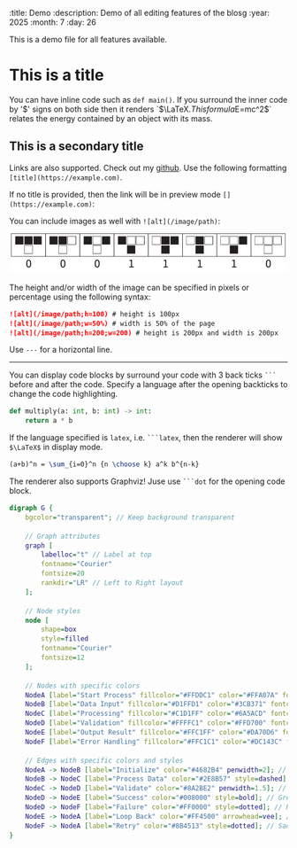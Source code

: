 :title: Demo
:description: Demo of all editing features of the blosg
:year: 2025
:month: 7
:day: 26

This is a demo file for all features available.

# This is a title

You can have inline code such as `def main()`. If you surround the inner code by '$' signs on both side then it renders `$\LaTeX$`. This formula `$E=mc^2$` relates the energy contained by an object with its mass.

## This is a secondary title

Links are also supported. Check out my [github](https://github.com/omaraflak). Use the following formatting `[title](https://example.com)`.

If no title is provided, then the link will be in preview mode `[](https://example.com)`:

[](https://github.com/omaraflak)

You can include images as well with `![alt](/image/path)`:

![svg](../markdown/automata.svg)

The height and/or width of the image can be specified in pixels or percentage using the following syntax:

```md
![alt](/image/path;h=100) # height is 100px
![alt](/image/path;w=50%) # width is 50% of the page
![alt](/image/path;h=200;w=200) # height is 200px and width is 200px
```

Use `---` for a horizontal line.

---

You can display code blocks by surround your code with 3 back ticks `` ``` `` before and after the code. Specify a language after the opening backticks to change the code highlighting.

```python
def multiply(a: int, b: int) -> int:
    return a * b
```

If the language specified is `latex`, i.e. `` ```latex ``, then the renderer will show `$\LaTeX$` in display mode.

```latex
(a+b)^n = \sum_{i=0}^n {n \choose k} a^k b^{n-k}
```

The renderer also supports Graphviz! Juse use `` ```dot `` for the opening code block.

```dot
digraph G {
    bgcolor="transparent"; // Keep background transparent

    // Graph attributes
    graph [
        labelloc="t" // Label at top
        fontname="Courier"
        fontsize=20
        rankdir="LR" // Left to Right layout
    ];

    // Node styles
    node [
        shape=box
        style=filled
        fontname="Courier"
        fontsize=12
    ];

    // Nodes with specific colors
    NodeA [label="Start Process" fillcolor="#FFDDC1" color="#FFA07A" fontcolor="#8B0000"]; // Light peach, salmon border, dark red text
    NodeB [label="Data Input" fillcolor="#D1FFD1" color="#3CB371" fontcolor="#006400"]; // Light green, medium sea green border, dark green text
    NodeC [label="Processing" fillcolor="#C1D1FF" color="#6A5ACD" fontcolor="#191970"]; // Light blue, slate blue border, midnight blue text
    NodeD [label="Validation" fillcolor="#FFFFC1" color="#FFD700" fontcolor="#B8860B"]; // Light yellow, gold border, dark goldenrod text
    NodeE [label="Output Result" fillcolor="#FFC1FF" color="#DA70D6" fontcolor="#800080"]; // Light magenta, orchid border, purple text
    NodeF [label="Error Handling" fillcolor="#FFC1C1" color="#DC143C" fontcolor="#8B0000" shape=ellipse]; // Light red, crimson border, dark red text, ellipse shape

    // Edges with specific colors and styles
    NodeA -> NodeB [label="Initialize" color="#4682B4" penwidth=2]; // Steel blue
    NodeB -> NodeC [label="Process Data" color="#2E8B57" style=dashed]; // Sea green, dashed
    NodeC -> NodeD [label="Validate" color="#8A2BE2" penwidth=1.5]; // Blue violet
    NodeD -> NodeE [label="Success" color="#008000" style=bold]; // Green, bold
    NodeD -> NodeF [label="Failure" color="#FF0000" style=dotted]; // Red, dotted
    NodeE -> NodeA [label="Loop Back" color="#FF4500" arrowhead=vee]; // Orange red, vee arrowhead
    NodeF -> NodeA [label="Retry" color="#8B4513" style=dotted]; // Saddle brown, dotted
}
```